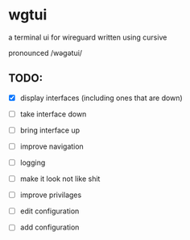 # wgtui
a terminal ui for wireguard written using cursive

pronounced /wəgətui/

## TODO:
- [X] display interfaces (including ones that are down)
- [ ] take interface down
- [ ] bring interface up
- [ ] improve navigation
- [ ] logging
- [ ] make it look not like shit
- [ ] improve privilages 
- [ ] edit configuration
- [ ] add configuration

